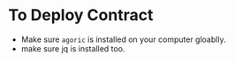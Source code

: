 # To Deploy Contract
- Make sure `agoric` is installed on your computer gloablly. 
- make sure jq is installed too.